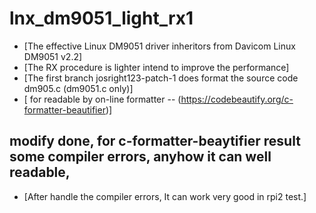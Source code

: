 # lnx_dm9051_light_rx1
* [The effective Linux DM9051 driver inheritors from Davicom Linux DM9051 v2.2]
* [The RX procedure is lighter intend to improve the performance]
* [The first branch josright123-patch-1 does format the source code dm905.c (dm9051.c only)]
* [ for readable by on-line formatter -- (https://codebeautify.org/c-formatter-beautifier)]

## modify done, for c-formatter-beaytifier result some compiler errors, anyhow it can well readable,
* [After handle the compiler errors, It can work very good in rpi2 test.]
